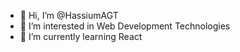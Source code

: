 - 👋 Hi, I’m @HassiumAGT
- 👀 I’m interested in Web Development Technologies
- 🌱 I’m currently learning React

<!---
HassiumAGT/HassiumAGT is a ✨ special ✨ repository because its `README.md` (this file) appears on your GitHub profile.
You can click the Preview link to take a look at your changes.
--->
